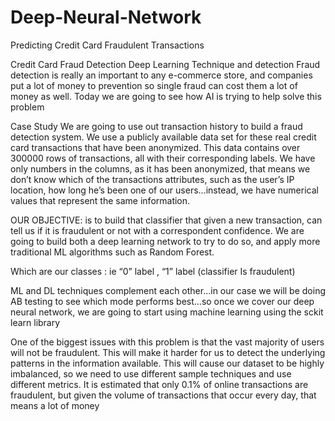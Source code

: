 # Deep-Neural-Network
Predicting Credit Card Fraudulent Transactions 

Credit Card Fraud Detection
Deep Learning Technique and detection
Fraud detection is really an important to any e-commerce store, and companies put a lot of money to prevention so single fraud can cost them a lot of money as well.
Today we are going to see how AI is trying to help solve this problem

Case Study
We are going to use out transaction history to build a fraud detection system.
We use a publicly available data set for these real credit card transactions that have been anonymized. This data contains over 300000 rows of transactions, all with their corresponding labels.
We have only numbers in the columns, as it has been anonymized, that means we don’t know which of the transactions attributes, such as the user’s IP location, how long he’s been one of our users…instead, we have numerical values that represent the same information.

OUR OBJECTIVE: is to build that classifier that given a new transaction, can tell us if it is fraudulent or not with a correspondent confidence. We are going to build both a deep learning network to try to do so, and apply more traditional ML algorithms such as Random Forest.

Which are our classes : ie “0” label , “1” label (classifier Is fraudulent)

ML and DL techniques complement each other…in our case we will be doing AB testing to see which mode performs best…so once we cover our deep neural network, we are going to start using machine learning using the sckit learn library  	

One of the biggest issues with this problem is that the vast majority of users will not be fraudulent.
This will make it harder for us to detect the underlying patterns in the information available. This will cause our dataset to be highly imbalanced, so we need to use different sample techniques and use different metrics.
It is estimated that only 0.1% of online transactions are fraudulent, but given the volume of transactions that occur every day, that means a lot of money 


